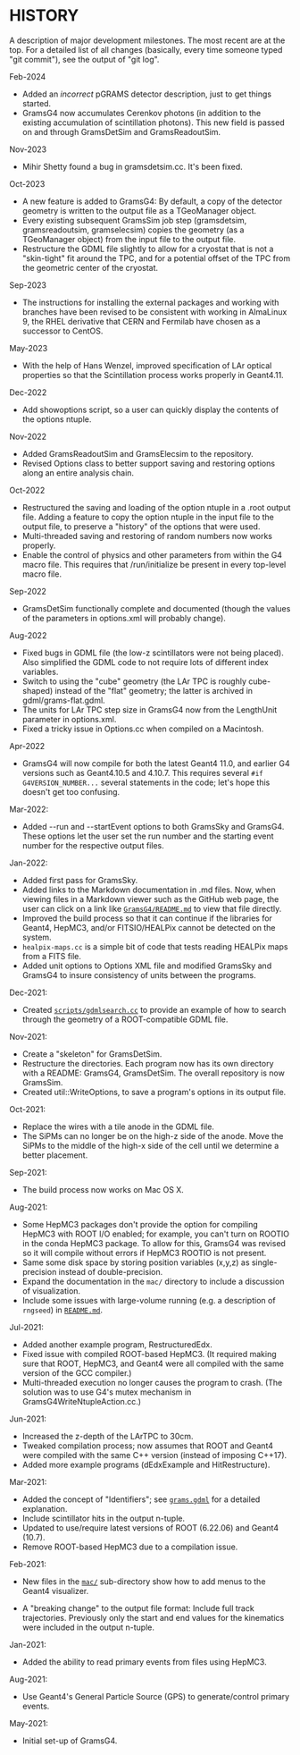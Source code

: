 # HISTORY

A description of major development milestones. The most recent are at
the top. For a detailed list of all changes (basically, every time
someone typed "git commit"), see the output of "git log".

Feb-2024

   - Added an _incorrect_ pGRAMS detector description, just to get things started. 
   - GramsG4 now accumulates Cerenkov photons (in addition to the existing accumulation
     of scintillation photons). This new field is passed on and through GramsDetSim
     and GramsReadoutSim. 

Nov-2023

   - Mihir Shetty found a bug in gramsdetsim.cc. It's been fixed.

Oct-2023

   - A new feature is added to GramsG4: By default, a copy of the
     detector geometry is written to the output file as a TGeoManager
     object.
   - Every existing subsequent GramsSim job step (gramsdetsim, gramsreadoutsim, gramselecsim) 
     copies the geometry (as a TGeoManager object) from the input file to the output file.
   - Restructure the GDML file slightly to allow for a cryostat that is not a "skin-tight" fit
     around the TPC, and for a potential offset of the TPC from the geometric center of the
     cryostat. 

Sep-2023

   - The instructions for installing the external packages and
     working with branches have been revised to be consistent
     with working in AlmaLinux 9, the RHEL derivative that
     CERN and Fermilab have chosen as a successor to CentOS. 

May-2023

   - With the help of Hans Wenzel, improved specification of 
     LAr optical properties so that the Scintillation process
     works properly in Geant4.11. 

Dec-2022

   - Add showoptions script, so a user can quickly display the
     contents of the options ntuple. 

Nov-2022

   - Added GramsReadoutSim and GramsElecsim to the repository.
   - Revised Options class to better support saving and restoring
     options along an entire analysis chain. 

Oct-2022

   - Restructured the saving and loading of the option ntuple in a
     .root output file. Adding a feature to copy the option ntuple in
     the input file to the output file, to preserve a "history" of
     the options that were used. 
   - Multi-threaded saving and restoring of random numbers now works properly. 
   - Enable the control of physics and other parameters from within the G4
     macro file. This requires that /run/initialize be present in every
     top-level macro file.

Sep-2022

   - GramsDetSim functionally complete and documented (though the
     values of the parameters in options.xml will probably change).

Aug-2022

   - Fixed bugs in GDML file (the low-z scintillators were not being placed).
     Also simplified the GDML code to not require lots of different
     index variables. 
   - Switch to using the "cube" geometry (the LAr TPC is roughly cube-shaped)
     instead of the "flat" geometry; the latter is archived in gdml/grams-flat.gdml. 
   - The units for LAr TPC step size in GramsG4 now from the LengthUnit parameter
     in options.xml.
   - Fixed a tricky issue in Options.cc when compiled on a Macintosh. 

Apr-2022

   - GramsG4 will now compile for both the latest Geant4 11.0, and earlier G4 versions such as Geant4.10.5 and 4.10.7. This requires several `#if G4VERSION_NUMBER...` several statements in the code; let's hope this doesn't get too confusing. 

Mar-2022:

   - Added --run and --startEvent options to both GramsSky and GramsG4. These options let the user set the run number and the starting event number for the respective output files. 

Jan-2022:

   - Added first pass for GramsSky.
   - Added links to the Markdown documentation in .md files. Now, when viewing files in a Markdown viewer such as the GitHub web page, the user can click on a link like [`GramsG4/README.md`](GramsG4/README.md) to view that file directly. 
   - Improved the build process so that it can continue if the libraries for Geant4, HepMC3, and/or FITSIO/HEALPix cannot be detected on the system. 
   - `healpix-maps.cc` is a simple bit of code that tests reading HEALPix maps from a FITS file.
   - Added unit options to Options XML file and modified GramsSky and GramsG4 to insure consistency of units between the programs. 

Dec-2021:

   - Created [`scripts/gdmlsearch.cc`](scripts/gdmlsearch.cc) to provide an example of how to search through the geometry of a ROOT-compatible GDML file. 
   

Nov-2021:

   - Create a "skeleton" for GramsDetSim.
   - Restructure the directories. Each program now has its own directory with a README: GramsG4, GramsDetSim. The overall repository is now GramsSim.
   - Created util::WriteOptions, to save a program's options in its output file.

Oct-2021:

   - Replace the wires with a tile anode in the GDML file. 
   - The SiPMs can no longer be on the high-z side of the anode. Move the SiPMs to the middle of the high-x side of the cell until we determine a better placement. 
   
Sep-2021:

   - The build process now works on Mac OS X. 

Aug-2021:

   - Some HepMC3 packages don't provide the option for compiling HepMC3 with ROOT I/O enabled; for example, you can't turn on ROOTIO in the conda HepMC3 package. To allow for this, GramsG4 was revised so it will compile without errors if HepMC3 ROOTIO is not present. 
   - Same some disk space by storing position variables (x,y,z) as single-precision instead of double-precision. 
   - Expand the documentation in the `mac/` directory to include a discussion of visualization. 
   - Include some issues with large-volume running (e.g. a description of `rngseed`) in [`README.md`](GramsG4/README.md).

Jul-2021:

   - Added another example program, RestructuredEdx.
   - Fixed issue with compiled ROOT-based HepMC3. (It required making sure that ROOT, HepMC3, and Geant4 were all compiled with the same version of the GCC compiler.)
   - Multi-threaded execution no longer causes the program to crash. (The solution was to use G4's mutex mechanism in GramsG4WriteNtupleAction.cc.) 

Jun-2021: 

   - Increased the z-depth of the LArTPC to 30cm. 
   - Tweaked compilation process; now assumes that ROOT and Geant4 were compiled with the same C++ version (instead of imposing C++17).
   - Added more example programs (dEdxExample and HitRestructure).

Mar-2021:

   - Added the concept of "Identifiers"; see [`grams.gdml`](grams.gdml) for a detailed explanation. 
   - Include scintillator hits in the output n-tuple.
   - Updated to use/require latest versions of ROOT (6.22.06) and Geant4 (10.7).
   - Remove ROOT-based HepMC3 due to a compilation issue. 

Feb-2021:

   - New files in the [`mac/`](mac/) sub-directory show how to add menus to the Geant4 visualizer. 
   
   - A "breaking change" to the output file format: Include full track trajectories. Previously only the start and end values for the kinematics were included in the output n-tuple. 
   
Jan-2021:

   - Added the ability to read primary events from files using HepMC3. 
   
Aug-2021:

   - Use Geant4's General Particle Source (GPS) to generate/control primary events.
   
May-2021:

   - Initial set-up of GramsG4.
   
